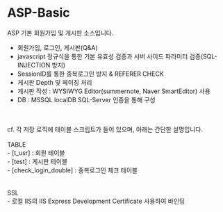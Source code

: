# ASP-Basic
ASP 기본 회원가입 및 게시판 소스입니다.

- 회원가입, 로그인, 게시판(Q&A)
- javascript 정규식을 통한 기본 유효성 검증과 서버 사이드 파라미터 검증(SQL-INJECTION 방지)
- SessionID를 통한 중복로그인 방지 & REFERER CHECK
- 게시판 Depth 및 페이징 처리
- 게시판 작성 : WYSIWYG Editor(summernote, Naver SmartEditor) 사용
- DB : MSSQL localDB SQL-Server 인증을 통해 구성
<br/>
<br/>
cf. 각 저장 로직에 테이블 스크립트가 들어 있으며, 아래는 간단한 설명입니다.<br/>
<br/>
TABLE <br/>    
    - [t_usr] :               회원 테이블           <br/>
    - [test] :                게시판 테이블         <br/>
    - [check_login_double] :  중복로그인 체크 테이블 <br/>    
<br/>
<br/>
SSL <br/>
- 로컬 IIS의 IIS Express Development Certificate 사용하여 바인딩 <br/>
